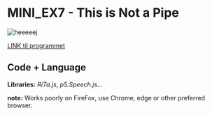 # MINI_EX7 - This is Not a Pipe

![heeeeej](https://github.com/madsdixen/mini_ex/blob/master/mini_ex7/Capture.PNG?raw=true)

[LINK til programmet](https://rawgit.com/madsdixen/mini_ex/master/mini_ex7/index.html)

## Code + Language

**Libraries:** _RiTa.js_, _p5.Speech.js_...

**note:** Works poorly on FireFox, use Chrome, edge or other preferred browser.

